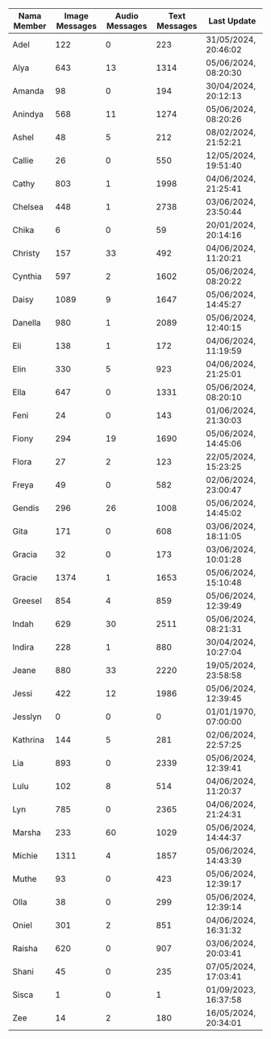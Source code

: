 | Nama Member | Image Messages | Audio Messages | Text Messages | Last Update |
| ------ | -------------- | -------------- | ------------- | ------------ |
| Adel | 122 | 0 | 223 | 31/05/2024, 20:46:02 |
| Alya | 643 | 13 | 1314 | 05/06/2024, 08:20:30 |
| Amanda | 98 | 0 | 194 | 30/04/2024, 20:12:13 |
| Anindya | 568 | 11 | 1274 | 05/06/2024, 08:20:26 |
| Ashel | 48 | 5 | 212 | 08/02/2024, 21:52:21 |
| Callie | 26 | 0 | 550 | 12/05/2024, 19:51:40 |
| Cathy | 803 | 1 | 1998 | 04/06/2024, 21:25:41 |
| Chelsea | 448 | 1 | 2738 | 03/06/2024, 23:50:44 |
| Chika | 6 | 0 | 59 | 20/01/2024, 20:14:16 |
| Christy | 157 | 33 | 492 | 04/06/2024, 11:20:21 |
| Cynthia | 597 | 2 | 1602 | 05/06/2024, 08:20:22 |
| Daisy | 1089 | 9 | 1647 | 05/06/2024, 14:45:27 |
| Danella | 980 | 1 | 2089 | 05/06/2024, 12:40:15 |
| Eli | 138 | 1 | 172 | 04/06/2024, 11:19:59 |
| Elin | 330 | 5 | 923 | 04/06/2024, 21:25:01 |
| Ella | 647 | 0 | 1331 | 05/06/2024, 08:20:10 |
| Feni | 24 | 0 | 143 | 01/06/2024, 21:30:03 |
| Fiony | 294 | 19 | 1690 | 05/06/2024, 14:45:06 |
| Flora | 27 | 2 | 123 | 22/05/2024, 15:23:25 |
| Freya | 49 | 0 | 582 | 02/06/2024, 23:00:47 |
| Gendis | 296 | 26 | 1008 | 05/06/2024, 14:45:02 |
| Gita | 171 | 0 | 608 | 03/06/2024, 18:11:05 |
| Gracia | 32 | 0 | 173 | 03/06/2024, 10:01:28 |
| Gracie | 1374 | 1 | 1653 | 05/06/2024, 15:10:48 |
| Greesel | 854 | 4 | 859 | 05/06/2024, 12:39:49 |
| Indah | 629 | 30 | 2511 | 05/06/2024, 08:21:31 |
| Indira | 228 | 1 | 880 | 30/04/2024, 10:27:04 |
| Jeane | 880 | 33 | 2220 | 19/05/2024, 23:58:58 |
| Jessi | 422 | 12 | 1986 | 05/06/2024, 12:39:45 |
| Jesslyn | 0 | 0 | 0 | 01/01/1970, 07:00:00 |
| Kathrina | 144 | 5 | 281 | 02/06/2024, 22:57:25 |
| Lia | 893 | 0 | 2339 | 05/06/2024, 12:39:41 |
| Lulu | 102 | 8 | 514 | 04/06/2024, 11:20:37 |
| Lyn | 785 | 0 | 2365 | 04/06/2024, 21:24:31 |
| Marsha | 233 | 60 | 1029 | 05/06/2024, 14:44:37 |
| Michie | 1311 | 4 | 1857 | 05/06/2024, 14:43:39 |
| Muthe | 93 | 0 | 423 | 05/06/2024, 12:39:17 |
| Olla | 38 | 0 | 299 | 05/06/2024, 12:39:14 |
| Oniel | 301 | 2 | 851 | 04/06/2024, 16:31:32 |
| Raisha | 620 | 0 | 907 | 03/06/2024, 20:03:41 |
| Shani | 45 | 0 | 235 | 07/05/2024, 17:03:41 |
| Sisca | 1 | 0 | 1 | 01/09/2023, 16:37:58 |
| Zee | 14 | 2 | 180 | 16/05/2024, 20:34:01 |
